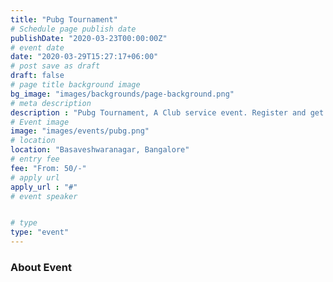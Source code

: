 ```yaml
---
title: "Pubg Tournament"
# Schedule page publish date
publishDate: "2020-03-23T00:00:00Z"
# event date
date: "2020-03-29T15:27:17+06:00"
# post save as draft
draft: false
# page title background image
bg_image: "images/backgrounds/page-background.png"
# meta description
description : "Pubg Tournament, A Club service event. Register and get ready."
# Event image
image: "images/events/pubg.png"
# location
location: "Basaveshwaranagar, Bangalore"
# entry fee
fee: "From: 50/-"
# apply url
apply_url : "#"
# event speaker


# type
type: "event"
---
```


### About Event
